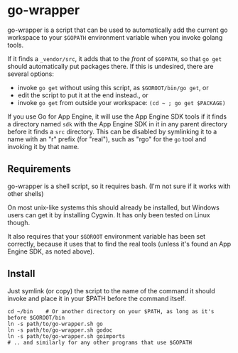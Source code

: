 # go-wrapper

go-wrapper is a script that can be used to automatically add the current go workspace to your `$GOPATH` environment variable when you invoke golang tools.

If it finds a `_vendor/src`, it adds that to the *front* of `$GOPATH`, so that `go get` should automatically put packages there. If this is undesired, there are several options:
 * invoke `go get` without using this script, as `$GOROOT/bin/go get`, or
 * edit the script to put it at the end instead., or
 * invoke `go get` from outside your workspace: `(cd ~ ; go get $PACKAGE)`

If you use Go for App Engine, it will use the App Engine SDK tools if it finds a directory named `sdk` with the App Engine SDK in it in any parent directory before it finds a `src` directory.
This can be disabled by symlinking it to a name with an "r" prefix (for "real"), such as "rgo" for the `go` tool and invoking it by that name.

## Requirements

go-wrapper is a shell script, so it requires bash. (I'm not sure if it works with other shells)

On most unix-like systems this should already be installed, but Windows users can get it by installing Cygwin.
It has only been tested on Linux though.

It also requires that your `$GOROOT` environment variable has been set correctly, because it uses that to find the real tools (unless it's found an App Engine SDK, as noted above).



## Install

Just symlink (or copy) the script to the name of the command it should invoke and place it in your $PATH before the command itself.

    cd ~/bin	# Or another directory on your $PATH, as long as it's before $GOROOT/bin
	ln -s path/to/go-wrapper.sh go
	ln -s path/to/go-wrapper.sh godoc
	ln -s path/to/go-wrapper.sh goimports
	# .. and similarly for any other programs that use $GOPATH
